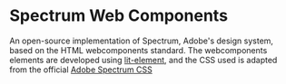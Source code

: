# Spectrum Web Components

An open-source implementation of Spectrum, Adobe's design system, based on the HTML webcomponents standard. The webcomponents elements are developed using [lit-element](https://lit-element.polymer-project.org/), and the CSS used is adapted from the official [Adobe Spectrum CSS](https://github.com/adobe/spectrum-css)
